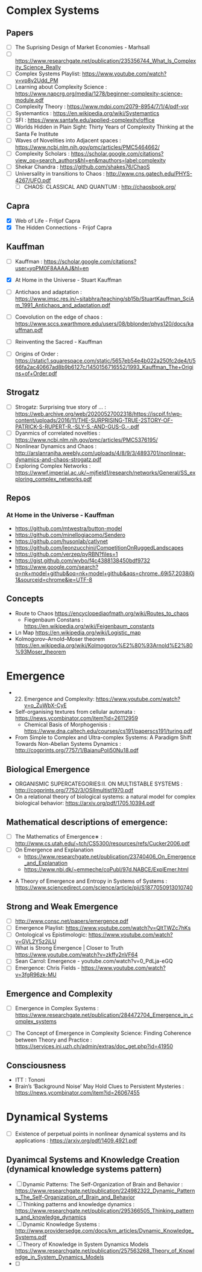 # Complex Systems
## Papers
- [ ] The Suprising Design of Market Economies - Marhsall
- [ ] https://www.researchgate.net/publication/235356744_What_Is_Complexity_Science_Really
- [ ] Complex Systems Playlist: https://www.youtube.com/watch?v=vp8v2Udd_PM
- [ ] Learning about Complexity Science : https://www.napcrg.org/media/1278/beginner-complexity-science-module.pdf
- [ ] Complexity Theory : https://www.mdpi.com/2079-8954/7/1/4/pdf-vor
- [ ] Systemantics : https://en.wikipedia.org/wiki/Systemantics
- [ ] SFI : https://www.santafe.edu/applied-complexity/office
- [ ] Worlds Hidden in Plain Sight: Thirty Years of Complexity Thinking at the Santa Fe Institute
- [ ] Waves of Novelities into Adjacent spaces : https://www.ncbi.nlm.nih.gov/pmc/articles/PMC5464662/
- [ ] Complexity Scholars : https://scholar.google.com/citations?view_op=search_authors&hl=en&mauthors=label:complexity
- [ ] Shekar Chandra : https://github.com/shakes76/ChaoS
- [ ] Universality in transitions to Chaos : http://www.cns.gatech.edu/PHYS-4267/UFO.pdf 
  - [ ] CHAOS: CLASSICAL AND QUANTUM : http://chaosbook.org/

## Capra
- [x] Web of Life - Fritjof Capra
- [x] The Hidden Connections - Frijof Capra

## Kauffman
- [ ] Kauffman : https://scholar.google.com/citations?user=yoPM0F8AAAAJ&hl=en
- [x] At Home in the Universe - Stuart Kauffman
- [ ] Antichaos and adaptation : https://www.imsc.res.in/~sitabhra/teaching/sb15b/StuartKauffman_SciAm_1991_Antichaos_and_adaptation.pdf
- [ ] Coevolution on the edge of chaos : https://www.sccs.swarthmore.edu/users/08/bblonder/phys120/docs/kauffman.pdf
- [ ] Reinventing the Sacred - Kauffman
- [ ] Origins of Order : https://static1.squarespace.com/static/5657eb54e4b022a250fc2de4/t/566fa2ac40667ad8b9b6127c/1450156716552/1993_Kauffman_The+Origins+of+Order.pdf


## Strogatz
- [ ] Strogatz: Surprising true story of ... : https://web.archive.org/web/20200527002318/https://iscpif.fr/wp-content/uploads/2016/11/THE-SURPRISING-TRUE-2STORY-OF-PATRICK-S-RUPERT-R.-SLY-S.-AND-GUS-G.-.pdf
- [ ] Dyanmics of correlated novelties : https://www.ncbi.nlm.nih.gov/pmc/articles/PMC5376195/
- [ ] Nonlinear Dynamics and Chaos : http://arslanranjha.weebly.com/uploads/4/8/9/3/4893701/nonlinear-dynamics-and-chaos-strogatz.pdf
- [ ] Exploring Complex Networks : https://wwwf.imperial.ac.uk/~mjfield1/research/networks/General/SS_exploring_complex_networks.pdf

## Repos 
### At Home in the Universe - Kauffman
- https://github.com/mtwestra/button-model
- https://github.com/minellogiacomo/Sendero
- https://github.com/husonlab/catlynet
- https://github.com/leonzucchini/CompetitionOnRuggedLandscapes
- https://github.com/verzep/pyRBN?files=1
- https://gist.github.com/wybo/f4c4388138450bdf9732
- https://www.google.com/search?q=nk+model+github&oq=nk+model+github&aqs=chrome..69i57.2038j0j1&sourceid=chrome&ie=UTF-8

## Concepts
- Route to Chaos https://encyclopediaofmath.org/wiki/Routes_to_chaos
  - Fiegenbaum Constans : https://en.wikipedia.org/wiki/Feigenbaum_constants
- Ln Map https://en.wikipedia.org/wiki/Logistic_map
- Kolmogorov–Arnold–Moser theorem https://en.wikipedia.org/wiki/Kolmogorov%E2%80%93Arnold%E2%80%93Moser_theorem

# Emergence
- 22. Emergence and Complexity: https://www.youtube.com/watch?v=o_ZuWbX-CyE
- Self-organising textures from cellular automata : https://news.ycombinator.com/item?id=26112959
  - Chemical Basis of Morphogenisis : https://www.dna.caltech.edu/courses/cs191/paperscs191/turing.pdf
- From Simple to Complex and Ultra-complex Systems: A Paradigm Shift Towards Non-Abelian Systems Dynamics : http://cogprints.org/7757/1/BaianuPoli50Nu18.pdf

## Biological Emergence
- ORGANISMIC SUPERCATEGORIES:II. ON MULTISTABLE SYSTEMS : http://cogprints.org/7752/3/OSIImultist1970.pdf
- On a relational theory of biological systems: a natural model for complex biological behavior: https://arxiv.org/pdf/1705.10394.pdf

## Mathematical descriptions of emergence:
  - [ ] The Mathematics of Emergence∗ : http://www.cs.utah.edu/~tch/CS5300/resources/refs/Cucker2006.pdf
  - [ ] On Emergence and Explanation 
    - https://www.researchgate.net/publication/23740406_On_Emergence_and_Explanation
    - https://www.nbi.dk/~emmeche/coPubl/97d.NABCE/ExplEmer.html
- A Theory of Emergence and Entropy in Systems of Systems : https://www.sciencedirect.com/science/article/pii/S1877050913010740

## Strong and Weak Emergence
- [ ] http://www.consc.net/papers/emergence.pdf
- [ ] Emergence Playlist: https://www.youtube.com/watch?v=QItTWZc7hKs
- [ ] Ontological vs Epistimologic: https://www.youtube.com/watch?v=GVL2Y5z2jLU
- [ ] What is Strong Emergence | Closer to Truth https://www.youtube.com/watch?v=zkffv2nVF64
- [ ] Sean Carrol: Emergence - youtube.com/watch?v=0_PdLja-eGQ
- [ ] Emergence: Chris Fields - https://www.youtube.com/watch?v=3fgR96zk-MU

## Emergence and Complexity
- [ ] Emergence in Complex Systems : https://www.researchgate.net/publication/284472704_Emergence_in_complex_systems
- [ ] The Concept of Emergence in Complexity Science: Finding Coherence between Theory and Practice : https://services.ini.uzh.ch/admin/extras/doc_get.php?id=41950


## Consciousness
- ITT : Tononi
- Brain’s ‘Background Noise’ May Hold Clues to Persistent Mysteries : https://news.ycombinator.com/item?id=26067455

# Dynamical Systems
- [ ] Existence of perpetual points in nonlinear dynamical systems and its applications : https://arxiv.org/pdf/1409.4921.pdf

## Dyanimcal Systems and Knowledge Creation (dynamical knowledge systems pattern)
- [ ] Dynamic Patterns: The Self-Organization of Brain and Behavior : https://www.researchgate.net/publication/224982322_Dynamic_Patterns_The_Self-Organization_of_Brain_and_Behavior
- [ ] Thinking patterns and knowledge dynamics : https://www.researchgate.net/publication/295366505_Thinking_patterns_and_knowledge_dynamics
- [ ] Dynamic Knowledge Systems : http://www.providersedge.com/docs/km_articles/Dynamic_Knowledge_Systems.pdf
- [ ] Theory of Knowledge in System Dynamics Models https://www.researchgate.net/publication/257563268_Theory_of_Knowledge_in_System_Dynamics_Models
- [ ] 
